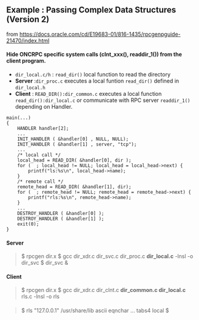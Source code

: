 

## Example : Passing Complex Data Structures (Version 2)
from  https://docs.oracle.com/cd/E19683-01/816-1435/rpcgenpguide-21470/index.html

#### Hide ONCRPC specific system calls (clnt_xxx(), readdir_1()) from the client program. 

- `dir_local.c/h` : `read_dir()` local function to read the directory
- **Server** :`dir_proc.c` executes a local funtion `read_dir()` defined in `dir_local.h`
- **Client** : `READ_DIR():dir_common.c` executes a local function `read_dir():dir_local.c` or communicate with RPC server `readdir_1()` depending on Handler.
```
main(...)
{
	HANDLER handler[2];
    ...
	INIT_HANDLER ( &handler[0] , NULL, NULL);
    INIT_HANDLER ( &handler[1] , server, "tcp");
	...
	/* local call */
	local_head = READ_DIR( &handler[0], dir );
    for (  ; local_head != NULL; local_head = local_head->next) {
	    printf("ls:%s\n", local_head->name);
	}
    /* remote call */
    remote_head = READ_DIR( &handler[1], dir);
    for (  ; remote_head != NULL; remote_head = remote_head->next) {
	    printf("rls:%s\n", remote_head->name);
	}
    ...
	DESTROY_HANDLER ( &handler[0] );
	DESTROY_HANDLER ( &handler[1] );
	exit(0);
}
```

#### Server

> $ rpcgen dir.x
$ gcc dir_xdr.c dir_svc.c dir_proc.c  **dir_local.c** -lnsl -o dir_svc
$ dir_svc &

#### Client

> $ rpcgen dir.x
$ gcc dir_xdr.c dir_clnt.c **dir_common.c dir_local.c** rls.c -lnsl -o rls 

#### 
> $ rls "127.0.0.1" /usr/share/lib
 ascii
 eqnchar
 ...
 tabs4
 local
 $

